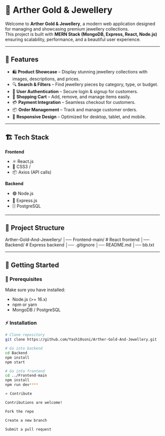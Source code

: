 # 💎 Arther Gold & Jewellery

Welcome to **Arther Gold & Jewellery**, a modern web application designed for managing and showcasing premium jewellery collections.  
This project is built with **MERN Stack (MongoDB, Express, React, Node.js)** ensuring scalability, performance, and a beautiful user experience.  

---

## 🌟 Features
- 🛍️ **Product Showcase** – Display stunning jewellery collections with images, descriptions, and prices.  
- 🔍 **Search & Filters** – Find jewellery pieces by category, type, or budget.  
- 👤 **User Authentication** – Secure login & signup for customers.  
- 🛒 **Shopping Cart** – Add, remove, and manage items easily.  
- 💳 **Payment Integration** – Seamless checkout for customers.  
- 📦 **Order Management** – Track and manage customer orders.  
- 📱 **Responsive Design** – Optimized for desktop, tablet, and mobile.  

---

## 🏗️ Tech Stack
**Frontend**  
- ⚛️ React.js  
- 🎨 CSS3 /   
- 📦 Axios (API calls)  

**Backend**  
- 🟢 Node.js  
- 🚂 Express.js  
- 🗄️  PostgreSQL  

---

## 📂 Project Structure

Arther-Gold-And-Jewellery/
│── Frontend-main/ # React frontend
│── Backend/ # Express backend
│── .gitignore
│── README.md
│── bb.txt


---

## 🚀 Getting Started

### 🔧 Prerequisites
Make sure you have installed:
- Node.js (>= 16.x)  
- npm or yarn  
- MongoDB / PostgreSQL  

### ⚡ Installation
```bash
# Clone repository
git clone https://github.com/Yash10soni/Arther-Gold-And-Jewellery.git

# Go into backend
cd Backend
npm install
npm start

# Go into frontend
cd ../Frontend-main
npm install
npm run dev****

⭐ Contribute

Contributions are welcome!

Fork the repo

Create a new branch

Submit a pull request
